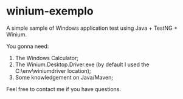 # winium-exemplo
A simple sample of Windows application test using Java + TestNG + Winium.

You gonna need:

01. The Windows Calculator;
02. The Winium.Desktop.Driver.exe (by default I used the C:\env\winiumdriver location);
03. Some knowledgement on Java/Maven;

Feel free to contact me if you have questions.
